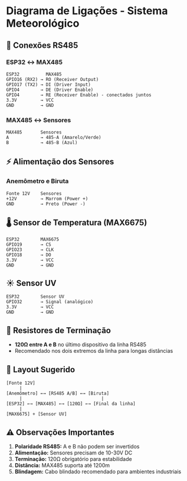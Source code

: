 # Diagrama de Ligações - Sistema Meteorológico

## 🔌 Conexões RS485

### ESP32 ↔ MAX485
```
ESP32          MAX485
GPIO16 (RX2) → RO (Receiver Output)
GPIO17 (TX2) → DI (Driver Input)  
GPIO4        → DE (Driver Enable)
GPIO4        → RE (Receiver Enable) - conectados juntos
3.3V         → VCC
GND          → GND
```

### MAX485 ↔ Sensores
```
MAX485       Sensores
A            → 485-A (Amarelo/Verde)
B            → 485-B (Azul)
```

## ⚡ Alimentação dos Sensores

### Anemômetro e Biruta
```
Fonte 12V    Sensores
+12V         → Marrom (Power +)
GND          → Preto (Power -)
```

## 🌡️ Sensor de Temperatura (MAX6675)

```
ESP32        MAX6675
GPIO19       → CS
GPIO23       → CLK  
GPIO18       → DO
3.3V         → VCC
GND          → GND
```

## ☀️ Sensor UV

```
ESP32        Sensor UV
GPIO32       → Signal (analógico)
3.3V         → VCC
GND          → GND
```

## 🔧 Resistores de Terminação

- **120Ω entre A e B** no último dispositivo da linha RS485
- Recomendado nos dois extremos da linha para longas distâncias

## 📍 Layout Sugerido

```
[Fonte 12V] 
     |
[Anemômetro] ←→ [RS485 A/B] ←→ [Biruta]
     |                              |
[ESP32] ←→ [MAX485] ←→ [120Ω] ←→ [Final da linha]
     |
[MAX6675] + [Sensor UV]
```

## ⚠️ Observações Importantes

1. **Polaridade RS485:** A e B não podem ser invertidos
2. **Alimentação:** Sensores precisam de 10-30V DC
3. **Terminação:** 120Ω obrigatório para estabilidade
4. **Distância:** MAX485 suporta até 1200m
5. **Blindagem:** Cabo blindado recomendado para ambientes industriais
